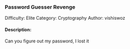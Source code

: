 ### Password Guesser Revenge

Difficulty: Elite
Category: Cryptography
Author: vishiswoz

#### Description:

Can you figure out my password, I lost it